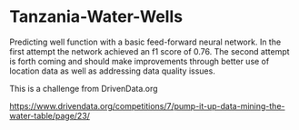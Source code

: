 # Tanzania-Water-Wells
Predicting well function with a basic feed-forward neural network. In the first attempt the network achieved an f1 score of 0.76. The second attempt is forth coming and should make improvements through better use of location data as well as addressing data quality issues.

This is a challenge from DrivenData.org

https://www.drivendata.org/competitions/7/pump-it-up-data-mining-the-water-table/page/23/
